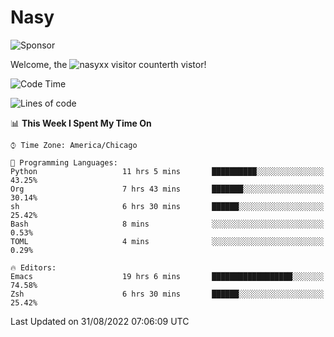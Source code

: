 # Nasy

<!--
<p align="center">
<img height="200" src="https://github-readme-stats.vercel.app/api?username=nasyxx&count_private=true&show_icons=true&theme=dracula&include_all_commits=true"/>
<img height="200" src="https://github-readme-stats.vercel.app/api/top-langs/?username=nasyxx&theme=dracula&hide=html,jupyter+notebook&count_private=true&show_icons=true"/>
</p>

  
----------------
-->

![Sponsor](https://img.shields.io/static/v1.svg?label=Sponsor&message=%E2%9D%A4&logo=GitHub&style=flat&color=pink)
 
Welcome, the ![nasyxx visitor counter](https://count.getloli.com/get/@nasyxx?theme=rule34)th vistor!
 
<!--START_SECTION:waka-->
![Code Time](http://img.shields.io/badge/Code%20Time-2%2C595%20hrs%201%20min-blue)

![Lines of code](https://img.shields.io/badge/From%20Hello%20World%20I%27ve%20Written-5%20Million%20lines%20of%20code-blue)

📊 **This Week I Spent My Time On** 

```text
⌚︎ Time Zone: America/Chicago

💬 Programming Languages: 
Python                   11 hrs 5 mins       ██████████░░░░░░░░░░░░░░░   43.25% 
Org                      7 hrs 43 mins       ███████░░░░░░░░░░░░░░░░░░   30.14% 
sh                       6 hrs 30 mins       ██████░░░░░░░░░░░░░░░░░░░   25.42% 
Bash                     8 mins              ░░░░░░░░░░░░░░░░░░░░░░░░░   0.53% 
TOML                     4 mins              ░░░░░░░░░░░░░░░░░░░░░░░░░   0.29%

🔥 Editors: 
Emacs                    19 hrs 6 mins       ██████████████████░░░░░░░   74.58% 
Zsh                      6 hrs 30 mins       ██████░░░░░░░░░░░░░░░░░░░   25.42%

```


 Last Updated on 31/08/2022 07:06:09 UTC
<!--END_SECTION:waka-->

<!-- ![visitors](https://visitor-badge.laobi.icu/badge?page_id=nasyxx.nasyxx) -->
